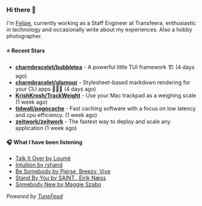### Hi there 👋

I'm [Felipe](https://felipevm.com), currently working as a Staff Engineer at Transfeera, enthusiastic in technology and occasionally write about my experiences. Also a hobby photographer.

#### ⭐ Recent Stars
- **[charmbracelet/bubbletea](https://github.com/charmbracelet/bubbletea)** - A powerful little TUI framework 🏗 (4 days ago)
- **[charmbracelet/glamour](https://github.com/charmbracelet/glamour)** - Stylesheet-based markdown rendering for your CLI apps 💇🏻‍♀️ (4 days ago)
- **[KrishKrosh/TrackWeight](https://github.com/KrishKrosh/TrackWeight)** - Use your Mac trackpad as a weighing scale (1 week ago)
- **[tidwall/pogocache](https://github.com/tidwall/pogocache)** - Fast caching software with a focus on low latency and cpu efficiency. (1 week ago)
- **[zeitwork/zeitwork](https://github.com/zeitwork/zeitwork)** - The fastest way to deploy and scale any application (1 week ago)

#### 🎧 What I have been listening
- [Talk It Over by Loumé](https://open.spotify.com/track/28TdAeobsNxRZ9DGQx53tA)
- [Intuition by rshand](https://open.spotify.com/track/0bPqqPGdE9VpXbdy8Uu8aw)
- [Be Somebody by Pierse, Breezy, Vive](https://open.spotify.com/track/1U2wXGzIPfmT05z1ZOIv01)
- [Stand By You by SAINT., Eirik Næss](https://open.spotify.com/track/1wQxptsFRXWukwXb67b7Qs)
- [Somebody New by Maggie Szabo](https://open.spotify.com/track/6v314fHyZGsWGGNbqNeoVe)

_Powered by [TuneFeed](https://tunefeed.app?ref=github.com)_

